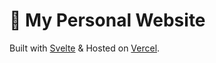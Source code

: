 # 👋 My Personal Website

Built with [Svelte](https://svelte.dev) & Hosted on [Vercel](https://vercel.com).
